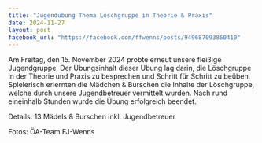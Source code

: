 ```yaml
---
title: "Jugendübung Thema Löschgruppe in Theorie & Praxis"
date: 2024-11-27
layout: post
facebook_url: "https://facebook.com/ffwenns/posts/949687093860410"
---
```


Am Freitag, den 15. November 2024 probte erneut unsere fleißige Jugendgruppe. Der Übungsinhalt dieser Übung lag darin, die Löschgruppe in der Theorie und Praxis zu besprechen und Schritt für Schritt zu beüben. Spielerisch erlernten die Mädchen & Burschen die Inhalte der Löschgruppe, welche durch unsere Jugendbetreuer vermittelt wurden. Nach rund eineinhalb Stunden wurde die Übung erfolgreich beendet. 

Details: 
13 Mädels & Burschen inkl. Jugendbetreuer 

 Fotos: ÖA-Team FJ-Wenns